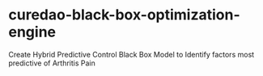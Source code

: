 # curedao-black-box-optimization-engine
Create Hybrid Predictive Control Black Box Model to Identify factors most predictive of Arthritis Pain
